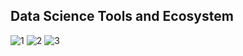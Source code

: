 ## Data Science Tools and Ecosystem
![1](https://github.com/user-attachments/assets/5faa6132-da53-4751-b7ca-e87c0e8ac8f5)
![2](https://github.com/user-attachments/assets/24d3e7bf-d207-40ab-b4f4-8d66638bb8bf)
![3](https://github.com/user-attachments/assets/1eeee58f-aa48-4da6-b4d9-3e4ce7f6b8cd)
